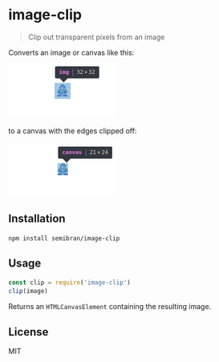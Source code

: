 # image-clip
> Clip out transparent pixels from an image

Converts an image or canvas like this:

![Before clip](before.png)

to a canvas with the edges clipped off:

![After clip](after.png)

## Installation
```sh
npm install semibran/image-clip
```

## Usage
```javascript
const clip = require('image-clip')
clip(image)
```

Returns an `HTMLCanvasElement` containing the resulting image.

## License
MIT
